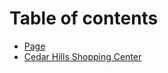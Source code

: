 # Table of contents

* [Page](README.md)
* [Cedar Hills Shopping Center](cedar-hills-shopping-center.md)
